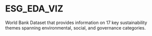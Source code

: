 # ESG_EDA_VIZ
World Bank Dataset that provides information on 17 key sustainability themes spanning environmental, social, and governance categories.
